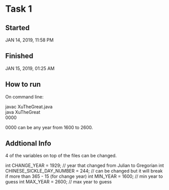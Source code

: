 # Task 1

## Started

JAN 14, 2019, 11:58 PM

## Finished

JAN 15, 2019, 01:25 AM

## How to run

On command line:

javac XuTheGreat.java                                             
java XuTheGreat                                             
0000

0000 can be any year from 1600 to 2600.

## Addtional Info

4 of the variables on top of the files can be changed.

int CHANGE_YEAR = 1929; // year that changed from Julian to Gregorian
int CHINESE_SICKLE_DAY_NUMBER = 244; // can be changed but it will break if more than 365 - 15 (for change year)
int MIN_YEAR = 1600; // min year to guess
int MAX_YEAR = 2600; // max year to guess


